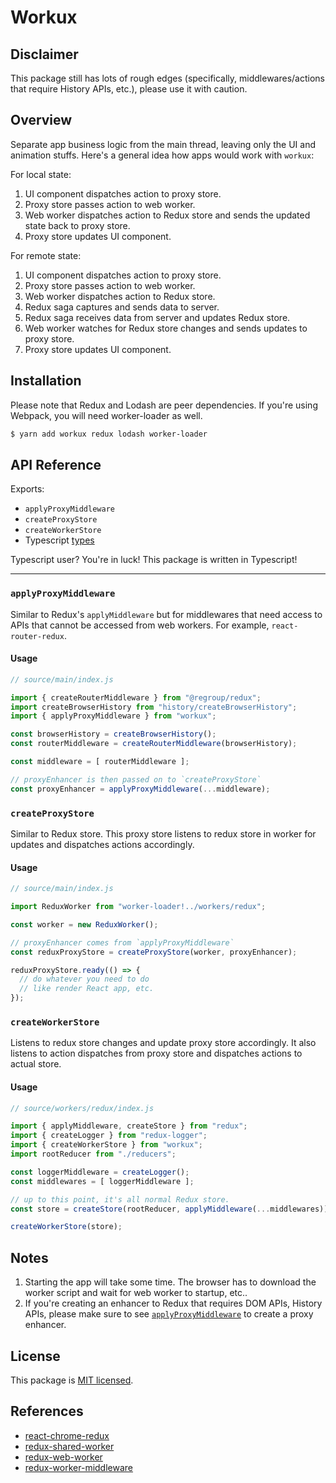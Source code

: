 # Workux

## Disclaimer

This package still has lots of rough edges (specifically, middlewares/actions that require History APIs, etc.), please use it with caution.

## Overview

Separate app business logic from the main thread, leaving only the UI and animation stuffs. Here's a general idea how apps would work with `workux`:

For local state:

1. UI component dispatches action to proxy store.
2. Proxy store passes action to web worker.
3. Web worker dispatches action to Redux store and sends the updated state back to proxy store.
4. Proxy store updates UI component.

For remote state:

1. UI component dispatches action to proxy store.
2. Proxy store passes action to web worker.
3. Web worker dispatches action to Redux store.
4. Redux saga captures and sends data to server.
5. Redux saga receives data from server and updates Redux store.
6. Web worker watches for Redux store changes and sends updates to proxy store.
7. Proxy store updates UI component.

## Installation

Please note that Redux and Lodash are peer dependencies. If you're using Webpack, you will need worker-loader as well.

```bash
$ yarn add workux redux lodash worker-loader
```

## API Reference

Exports:

* `applyProxyMiddleware`
* `createProxyStore`
* `createWorkerStore`
* Typescript [types](./source/types.ts)

Typescript user? You're in luck! This package is written in Typescript!

---

### `applyProxyMiddleware`

Similar to Redux's `applyMiddleware` but for middlewares that need access to APIs that cannot be accessed from web workers. For example, `react-router-redux`.

#### Usage

```js
// source/main/index.js

import { createRouterMiddleware } from "@regroup/redux";
import createBrowserHistory from "history/createBrowserHistory";
import { applyProxyMiddleware } from "workux";

const browserHistory = createBrowserHistory();
const routerMiddleware = createRouterMiddleware(browserHistory);

const middleware = [ routerMiddleware ];

// proxyEnhancer is then passed on to `createProxyStore`
const proxyEnhancer = applyProxyMiddleware(...middleware);
```

### `createProxyStore`

Similar to Redux store. This proxy store listens to redux store in worker for updates and dispatches actions accordingly. 

#### Usage

```js
// source/main/index.js

import ReduxWorker from "worker-loader!../workers/redux";

const worker = new ReduxWorker();

// proxyEnhancer comes from `applyProxyMiddleware`
const reduxProxyStore = createProxyStore(worker, proxyEnhancer);

reduxProxyStore.ready(() => {
  // do whatever you need to do
  // like render React app, etc.
});
```

### `createWorkerStore`

Listens to redux store changes and update proxy store accordingly. It also listens to action dispatches from proxy store and dispatches actions to actual store.

#### Usage

```js
// source/workers/redux/index.js

import { applyMiddleware, createStore } from "redux";
import { createLogger } from "redux-logger";
import { createWorkerStore } from "workux";
import rootReducer from "./reducers";

const loggerMiddleware = createLogger();
const middlewares = [ loggerMiddleware ];

// up to this point, it's all normal Redux store.
const store = createStore(rootReducer, applyMiddleware(...middlewares));

createWorkerStore(store);
```

## Notes

1. Starting the app will take some time. The browser has to download the worker script and wait for web worker to startup, etc..
2. If you're creating an enhancer to Redux that requires DOM APIs, History APIs, please make sure to see [`applyProxyMiddleware`](./source/apply-proxy-middleware) to create a proxy enhancer.

## License

This package is [MIT licensed](./LICENSE).

## References

* [react-chrome-redux](https://github.com/tshaddix/react-chrome-redux)
* [redux-shared-worker](https://github.com/burakcan/redux-shared-worker)
* [redux-web-worker](https://github.com/deebloo/redux-web-worker)
* [redux-worker-middleware](https://github.com/keyanzhang/redux-worker-middleware)
